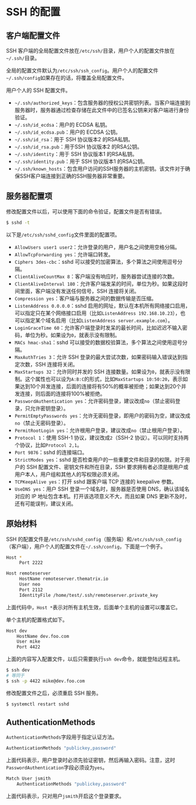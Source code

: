 # SSH 的配置

## 客户端配置文件

SSH 客户端的全局配置文件放在`/etc/ssh/`目录，用户个人的配置文件放在`~/.ssh/`目录。

全局的配置文件默认为`/etc/ssh/ssh_config`。用户个人的配置文件`~/.ssh/config`如果存在的话，将覆盖全局配置文件。

用户个人的 SSH 配置文件。

- `~/.ssh/authorized_keys`：包含服务器的授权公共密钥列表。当客户端连接到服务器时，服务器通过检查存储在此文件中的已签名公钥来对客户端进行身份验证。
- `~/.ssh/id_ecdsa`：用户的 ECDSA 私钥。
- `~/.ssh/id_ecdsa.pub`：用户的 ECDSA 公钥。
- `~/.ssh/id_rsa`：用于 SSH 协议版本2 的RSA私钥。
- `~/.ssh/id_rsa.pub`：用于SSH 协议版本2 的RSA公钥。
- `~/.ssh/identity`：用于 SSH 协议版本1 的RSA私钥。
- `~/.ssh/identity.pub`：用于 SSH 协议版本1 的RSA公钥。
- `~/.ssh/known_hosts`：包含用户访问的SSH服务器的主机密钥。该文件对于确保SSH客户端连接到正确的SSH服务器非常重要。



## 服务器配置项

修改配置文件以后，可以使用下面的命令验证，配置文件是否有错误。

```bash
$ sshd -t
```

以下是`/etc/ssh/sshd_config`文件里面的配置项。

- `AllowUsers user1 user2`：允许登录的用户，用户名之间使用空格分隔。
- `AllowTcpForwarding yes`：允许端口转发。
- `Ciphers 3des-cbc`：sshd 可以接受的加密算法，多个算法之间使用逗号分隔。
- `ClientAliveCountMax 8`：客户端没有响应时，服务器尝试连接的次数。
- `ClientAliveInterval 180`：允许客户端发呆的时间，单位为秒。如果这段时间里面，客户端没有发送任何信号，SSH 连接将关闭。
- `Compression yes`：客户端与服务器之间的数据传输是否压缩。
- `ListenAddress 0.0.0.0`：sshd 启用的网址，默认在本机所有网络接口启用，可以指定只在某个网络接口启用（比如`ListenAddress 192.168.10.23`），也可以指定某个域名启用（比如`ListenAddress server.example.com`）。
- `LoginGraceTime 60`：允许客户端登录时发呆的最长时间，比如迟迟不输入密码，单位为秒。如果设为`0`，就表示没有限制。
- `MACs hmac-sha1`：sshd 可以接受的数据校验算法，多个算法之间使用逗号分隔。
- `MaxAuthTries 3`：允许 SSH 登录的最大尝试次数，如果密码输入错误达到指定次数，SSH 连接将关闭。
- `MaxStartups 32`：允许同时并发的 SSH 连接数量。如果设为`0`，就表示没有限制。这个属性也可以设为`A:B:C`的形式，比如`MaxStartups 10:50:20`，表示如果达到10个并发连接，后面的连接将有50%的概率被拒绝；如果达到20个并发连接，则后面的连接将100%被拒绝。
- `PasswordAuthentication yes`：允许密码登录，建议改成`no`（禁止密码登录，只允许密钥登录）。
- `PermitEmptyPasswords yes`：允许无密码登录，即用户的密码为空，建议改成`no`（禁止无密码登录）。
- `PermitRootLogin yes`：允许根用户登录，建议改成`no`（禁止根用户登录）。
- `Protocol 1`：使用 SSH-1 协议，建议改成`2`（SSH-2 协议）。可以同时支持两个协议，比如`Protocol 2,1`。
- `Port 9876`：sshd 的连接端口。
- `StrictModes yes`：sshd 是否检查用户的一些重要文件和目录的权限。对于用户的 SSH 配置文件、密钥文件和所在目录，SSH 要求拥有者必须是根用户或用户本人，用户组和其他人的写权限必须关闭。
- `TCPKeepAlive yes`：打开 sshd 跟客户端 TCP 连接的 keepalive 参数。
- `UseDNS yes`：用户 SSH 登录一个域名时，服务器是否使用 DNS，确认该域名对应的 IP 地址包含本机。打开该选项意义不大，而且如果 DNS 更新不及时，还有可能误判，建议关闭。

## 原始材料

SSH 的配置文件是`/etc/ssh/sshd_config`（服务端）和`/etc/ssh/ssh_config`（客户端），用户个人的配置文件在`~/.ssh/config`，下面是一个例子。

```bash
Host *
     Port 2222

Host remoteserver
     HostName remoteserver.thematrix.io
     User neo
     Port 2112
     IdentityFile /home/test/.ssh/remoteserver.private_key
```

上面代码中，`Host *`表示对所有主机生效，后面单个主机的设置可以覆盖它。

单个主机的配置格式如下。

```bash
Host dev
    HostName dev.foo.com
    User mike
    Port 4422
```

上面的内容写入配置文件，以后只需要执行`ssh dev`命令，就能登陆远程主机。

```bash
$ ssh dev
# 等同于
$ ssh -p 4422 mike@dev.foo.com
```

修改配置文件之后，必须重启 SSH 服务。

```bash
$ systemctl restart sshd
```

## AuthenticationMethods

`AuthenticationMethods`字段用于指定认证方法。

```bash
AuthenticationMethods "publickey,password"
```

上面代码表示，用户登录时必须先验证密钥，然后再输入密码。注意，这时`PasswordAuthentication`字段必须设为`yes`。

```bash
Match User jsmith
    AuthenticationMethods "publickey,password"
```

上面代码表示，只对用户`jsmith`开启这个登录要求。
